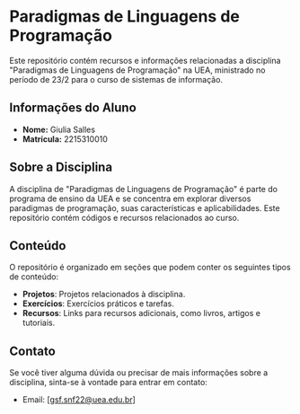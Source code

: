 # Paradigmas de Linguagens de Programação

Este repositório contém recursos e informações relacionadas a disciplina "Paradigmas de Linguagens de Programação" na UEA, ministrado no período de 23/2 para o curso de sistemas de informação. 

## Informações do Aluno

- **Nome:** Giulia Salles
- **Matrícula:** 2215310010

## Sobre a Disciplina

A disciplina de "Paradigmas de Linguagens de Programação" é parte do programa de ensino da UEA e se concentra em explorar diversos paradigmas de programação, suas características e aplicabilidades. Este repositório contém códigos e recursos relacionados ao curso.

## Conteúdo

O repositório é organizado em seções que podem conter os seguintes tipos de conteúdo:

- **Projetos**: Projetos relacionados à disciplina.
- **Exercícios**: Exercícios práticos e tarefas.
- **Recursos**: Links para recursos adicionais, como livros, artigos e tutoriais.

## Contato

Se você tiver alguma dúvida ou precisar de mais informações sobre a disciplina, sinta-se à vontade para entrar em contato:

- Email: [gsf.snf22@uea.edu.br]
